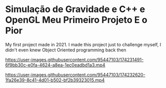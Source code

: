 # Simulação de Gravidade e C++ e OpenGL Meu Primeiro Projeto E o Pior 
My first project made in 2021. I made this project just to challenge myself, I didn't even knew Object Oriented programming back then


https://user-images.githubusercontent.com/95447103/174231491-6f9bb30c-e0fa-4624-a8ea-1ec0eadbd1a3.mp4



https://user-images.githubusercontent.com/95447103/174232620-1fa26e39-8c41-4d01-b502-bf2b39323015.mp4

